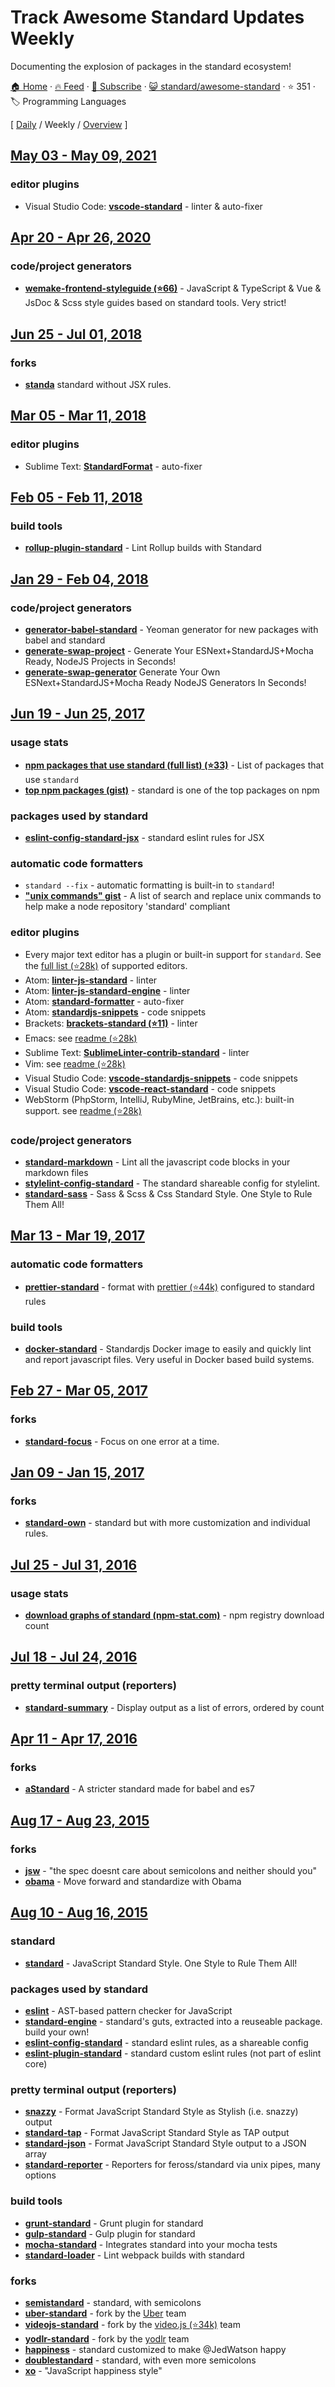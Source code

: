 # Track Awesome Standard Updates Weekly

Documenting the explosion of packages in the standard ecosystem!

[🏠 Home](/README.md) · [🔥 Feed](https://test.trackawesomelist.com/standard/awesome-standard/week/feed.xml) · [📮 Subscribe](https://trackawesomelist.us17.list-manage.com/subscribe?u=d2f0117aa829c83a63ec63c2f&id=36a103854c) · [😺 standard/awesome-standard](https://github.com/standard/awesome-standard/blob/master/README.md) · ⭐ 351 · 🏷️ Programming Languages

[ [Daily](/content/standard/awesome-standard/README.md) / Weekly / [Overview](/content/standard/awesome-standard/readme/README.md) ]



## [May 03 - May 09, 2021](/content/2021/18/README.md)

### editor plugins

*   Visual Studio Code: **[vscode-standard](https://marketplace.visualstudio.com/items?itemName=standard.vscode-standard)** - linter & auto-fixer

## [Apr 20 - Apr 26, 2020](/content/2020/16/README.md)

### code/project generators

*   **[wemake-frontend-styleguide (⭐66)](https://github.com/wemake-services/wemake-frontend-styleguide)** - JavaScript & TypeScript & Vue & JsDoc & Scss style guides based on standard tools. Very strict!

## [Jun 25 - Jul 01, 2018](/content/2018/26/README.md)

### forks

*   **[standa](https://www.npmjs.com/package/standa)** standard without JSX rules.

## [Mar 05 - Mar 11, 2018](/content/2018/10/README.md)

### editor plugins

*   Sublime Text: **[StandardFormat](https://packagecontrol.io/packages/StandardFormat)** - auto-fixer

## [Feb 05 - Feb 11, 2018](/content/2018/6/README.md)

### build tools

*   **[rollup-plugin-standard](https://www.npmjs.com/package/rollup-plugin-standard)** - Lint Rollup builds with Standard

## [Jan 29 - Feb 04, 2018](/content/2018/5/README.md)

### code/project generators

*   **[generator-babel-standard](https://www.npmjs.com/package/generator-babel-standard)** - Yeoman generator for new packages with babel and standard
*   **[generate-swap-project](https://www.npmjs.com/package/generate-swap-project)** - Generate Your ESNext+StandardJS+Mocha Ready, NodeJS Projects in Seconds!
*   **[generate-swap-generator](https://www.npmjs.com/package/generate-swap-generator)** Generate Your Own ESNext+StandardJS+Mocha Ready NodeJS Generators In Seconds!

## [Jun 19 - Jun 25, 2017](/content/2017/25/README.md)

### usage stats

*   **[npm packages that use standard (full list) (⭐33)](https://github.com/feross/standard-packages/blob/master/all.json)** - List of packages that use `standard`
*   **[top npm packages (gist)](https://gist.github.com/feross/e0882df2fe673d6ce064)** - standard is one of the top packages on npm

### packages used by standard

*   **[eslint-config-standard-jsx](https://www.npmjs.com/package/eslint-config-standard-jsx)** - standard eslint rules for JSX

### automatic code formatters

*   `standard --fix` - automatic formatting is built-in to `standard`!
*   **["unix commands" gist](https://gist.github.com/watson/453fc63cace521fcdadc)** - A list of search and replace unix commands to help make a node repository 'standard' compliant

### editor plugins

*   Every major text editor has a plugin or built-in support for `standard`. See the [full list (⭐28k)](https://github.com/standard/standard#are-there-text-editor-plugins) of supported editors.
*   Atom: **[linter-js-standard](https://atom.io/packages/linter-js-standard)** - linter
*   Atom: **[linter-js-standard-engine](https://atom.io/packages/linter-js-standard-engine)** - linter
*   Atom: **[standard-formatter](https://atom.io/packages/standard-formatter)** - auto-fixer
*   Atom: **[standardjs-snippets](https://atom.io/packages/standardjs-snippets)** - code snippets
*   Brackets: **[brackets-standard (⭐11)](https://github.com/ishamf/brackets-standard/)** - linter
*   Emacs: see [readme (⭐28k)](https://github.com/standard/standard#emacs)
*   Sublime Text: **[SublimeLinter-contrib-standard](https://packagecontrol.io/packages/SublimeLinter-contrib-standard)** - linter
*   Vim: see [readme (⭐28k)](https://github.com/standard/standard#vim)
*   Visual Studio Code: **[vscode-standardjs-snippets](https://marketplace.visualstudio.com/items?itemName=capaj.vscode-standardjs-snippets)** - code snippets
*   Visual Studio Code: **[vscode-react-standard](https://marketplace.visualstudio.com/items?itemName=TimonVS.ReactSnippetsStandard)** - code snippets
*   WebStorm (PhpStorm, IntelliJ, RubyMine, JetBrains, etc.): built-in support. see [readme (⭐28k)](https://github.com/standard/standard#webstorm-phpstorm-intellij-rubymine-jetbrains-etc)

### code/project generators

*   **[standard-markdown](https://www.npmjs.com/package/standard-markdown)** - Lint all the javascript code blocks in your markdown files
*   **[stylelint-config-standard](https://www.npmjs.com/package/stylelint-config-standard)** - The standard shareable config for stylelint.
*   **[standard-sass](https://www.npmjs.com/package/standard-sass)** - Sass & Scss & Css Standard Style. One Style to Rule Them All!

## [Mar 13 - Mar 19, 2017](/content/2017/11/README.md)

### automatic code formatters

*   **[prettier-standard](https://www.npmjs.com/package/prettier-standard)** - format with [prettier (⭐44k)](https://github.com/prettier/prettier) configured to standard rules

### build tools

*   **[docker-standard](https://hub.docker.com/r/geniousphp/standard-js/)** - Standardjs Docker image to easily and quickly lint and report javascript files. Very useful in Docker based build systems.

## [Feb 27 - Mar 05, 2017](/content/2017/9/README.md)

### forks

*   **[standard-focus](https://www.npmjs.com/package/standard-focus)** - Focus on one error at a time.

## [Jan 09 - Jan 15, 2017](/content/2017/2/README.md)

### forks

*   **[standard-own](https://npmjs.com/package/standard-own)** - standard but with more customization and individual rules.

## [Jul 25 - Jul 31, 2016](/content/2016/30/README.md)

### usage stats

*   **[download graphs of standard (npm-stat.com)](http://npm-stat.com/charts.html?package=standard\&author=\&from=\&to=)** - npm registry download count

## [Jul 18 - Jul 24, 2016](/content/2016/29/README.md)

### pretty terminal output (reporters)

*   **[standard-summary](https://www.npmjs.com/package/standard-summary)** - Display output as a list of errors, ordered by count

## [Apr 11 - Apr 17, 2016](/content/2016/15/README.md)

### forks

*   **[aStandard](https://npmjs.com/package/a-standard)** - A stricter standard made for babel and es7

## [Aug 17 - Aug 23, 2015](/content/2015/33/README.md)

### forks

*   **[jsw](https://www.npmjs.com/package/jsw)** - "the spec doesnt care about semicolons and neither should you"
*   **[obama](https://www.npmjs.com/package/obama)** - Move forward and standardize with Obama

## [Aug 10 - Aug 16, 2015](/content/2015/32/README.md)

### standard

*   **[standard](https://www.npmjs.com/package/standard)** - JavaScript Standard Style. One Style to Rule Them All!

### packages used by standard

*   **[eslint](https://www.npmjs.com/package/eslint)** - AST-based pattern checker for JavaScript
*   **[standard-engine](https://www.npmjs.com/package/standard-engine)** - standard's guts, extracted into a reuseable package. build your own!
*   **[eslint-config-standard](https://www.npmjs.com/package/eslint-config-standard)** - standard eslint rules, as a shareable config
*   **[eslint-plugin-standard](https://www.npmjs.com/package/eslint-plugin-standard)** - standard custom eslint rules (not part of eslint core)

### pretty terminal output (reporters)

*   **[snazzy](https://www.npmjs.com/package/snazzy)** - Format JavaScript Standard Style as Stylish (i.e. snazzy) output
*   **[standard-tap](https://www.npmjs.com/package/standard-tap)** - Format JavaScript Standard Style as TAP output
*   **[standard-json](https://www.npmjs.com/package/standard-json)** - Format JavaScript Standard Style output to a JSON array
*   **[standard-reporter](https://www.npmjs.com/package/standard-reporter)** - Reporters for feross/standard via unix pipes, many options

### build tools

*   **[grunt-standard](https://www.npmjs.com/package/grunt-standard)** - Grunt plugin for standard
*   **[gulp-standard](https://www.npmjs.com/package/gulp-standard)** - Gulp plugin for standard
*   **[mocha-standard](https://www.npmjs.com/package/mocha-standard)** - Integrates standard into your mocha tests
*   **[standard-loader](https://www.npmjs.com/package/standard-loader)** - Lint webpack builds with standard

### forks

*   **[semistandard](https://www.npmjs.com/package/semistandard)** - standard, with semicolons
*   **[uber-standard](https://www.npmjs.com/package/uber-standard)** - fork by the [Uber](https://www.uber.com/) team
*   **[videojs-standard](https://www.npmjs.com/package/videojs-standard)** - fork by the [video.js (⭐34k)](https://github.com/videojs/video.js) team
*   **[yodlr-standard](https://www.npmjs.com/package/yodlr-standard)** - fork by the [yodlr](https://getyodlr.com/home) team
*   **[happiness](https://www.npmjs.com/package/happiness)** - standard customized to make @JedWatson happy
*   **[doublestandard](https://www.npmjs.com/package/doublestandard)** - standard, with even more semicolons
*   **[xo](https://www.npmjs.com/package/xo)** - "JavaScript happiness style"
